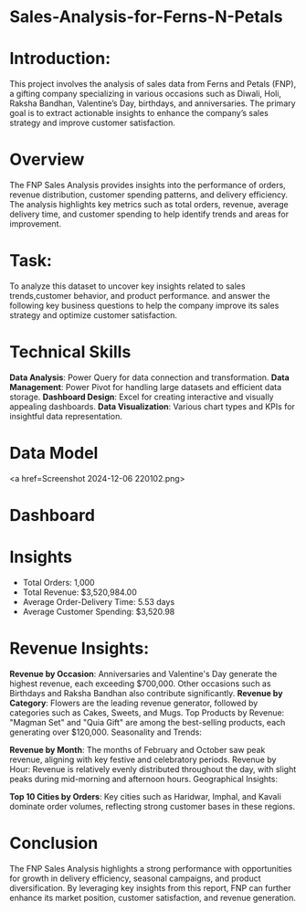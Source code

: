 # Sales-Analysis-for-Ferns-N-Petals
# Introduction:
This project involves the analysis of sales data from Ferns and Petals (FNP), a gifting company specializing in various occasions such as Diwali, Holi, Raksha Bandhan, Valentine’s Day, birthdays, and anniversaries. The primary goal is to extract actionable insights to enhance the company’s sales strategy and improve customer satisfaction.
# Overview
The FNP Sales Analysis provides insights into the performance of orders, revenue distribution, customer spending patterns, and delivery efficiency. The analysis highlights key metrics such as total orders, revenue, average delivery time, and customer spending to help identify trends and areas for improvement.
# Task:
To analyze this dataset to uncover key insights related to sales trends,customer behavior, and product performance.
 and answer the following key business questions to help the company
improve its sales strategy and optimize customer satisfaction.
# Technical Skills
**Data Analysis**: Power Query for data connection and transformation.
**Data Management**: Power Pivot for handling large datasets and efficient data storage.
**Dashboard Design**: Excel for creating interactive and visually appealing dashboards.
**Data Visualization**: Various chart types and KPIs for insightful data representation. 
# Data Model
<a href=Screenshot 2024-12-06 220102.png></a>
# Dashboard
<a href=Screenshot FNP.png></a>

# Insights
* Total Orders: 1,000
* Total Revenue: $3,520,984.00
* Average Order-Delivery Time: 5.53 days
* Average Customer Spending: $3,520.98
  
# Revenue Insights:
**Revenue by Occasion**:
Anniversaries and Valentine's Day generate the highest revenue, each exceeding $700,000.
Other occasions such as Birthdays and Raksha Bandhan also contribute significantly.
**Revenue by Category**:
Flowers are the leading revenue generator, followed by categories such as Cakes, Sweets, and Mugs.
Top Products by Revenue:
"Magman Set" and "Quia Gift" are among the best-selling products, each generating over $120,000.
Seasonality and Trends:

**Revenue by Month**:
The months of February and October saw peak revenue, aligning with key festive and celebratory periods.
Revenue by Hour:
Revenue is relatively evenly distributed throughout the day, with slight peaks during mid-morning and afternoon hours.
Geographical Insights:

**Top 10 Cities by Orders**:
Key cities such as Haridwar, Imphal, and Kavali dominate order volumes, reflecting strong customer bases in these regions.

# Conclusion
The FNP Sales Analysis highlights a strong performance with opportunities for growth in delivery efficiency, seasonal campaigns, and product diversification. By leveraging key insights from this report, FNP can further enhance its market position, customer satisfaction, and revenue generation.



